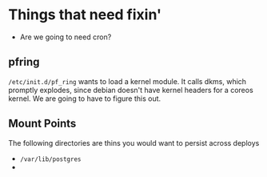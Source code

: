 Things that need fixin'
=======================

- Are we going to need cron?


pfring
------

`/etc/init.d/pf_ring` wants to load a kernel module.
It calls dkms, which promptly explodes,
since debian doesn't have kernel headers for a coreos kernel.
We are going to have to figure this out.

Mount Points
------------

The following directories are thins you would want to persist across deploys

- `/var/lib/postgres`
-
